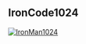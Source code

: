 ## IronCode1024

[![IronMan1024](https://github-readme-stats.vercel.app/api?username=IronMan1024&show_icons=true&theme=radical)](https://github.com/anuraghazra/github-readme-stats)


<!--
- 🔭 I’m currently working on ...
- 🌱 I’m currently learning ...
- 👯 I’m looking to collaborate on ...
- 🤔 I’m looking for help with ...
- 💬 Ask me about ...
- 📫 How to reach me: ...
- 😄 Pronouns: ...
- ⚡ Fun fact: ...


[![wupeixuan github stats](https://github-readme-stats.vercel.app/api?username=wupeixuan)](//www.tianheyu.top)
-->
